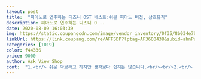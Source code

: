 ```yaml
---
layout: post 
title:  "피아노로 연주하는 디즈니 OST 베스트:쉬운 피아노 버전, 삼호뮤직" 
description: 피아노로 연주하는 디즈니 O ..
date: 2020-08-09 16:03:39 
img: https://static.coupangcdn.com/image/vendor_inventory/0f35/8b034e7bbc359dc3e30eeb012bbc087ec61b2619d48364374e1ad7e27d3f.jpg 
linkUrl: https://link.coupang.com/re/AFFSDP?lptag=AF3600438&subid=ahnPublicAsk&pageKey=34463269&itemId=128611834&vendorItemId=3266968338&traceid=V0-113-9b1ed07285f5d78a 
categories: [1019] 
color: f44336 
price: 9000 
author: Ask View Shop 
cont:  "1.<br/> 쉬운 악보라고 하지만 생각보다 쉽지는 않습니다.<br/><br/>2.<br/> 그래도 여러가지 곡이 수록되어 있어서 좋았습니다.<br/><br/>3.<br/> 디즈니 OST를 쉽게 피아노로 칠 수 있어서 좋았습니다.<br/><br/>4.<br/> 생각보다 커서 악보를 올려 놓기도 편합니다.<br/><br/>5.<br/> 피아노 악보를 쿠팡에서 살 수 있는 것도 좋습니다.<br/><br/>6.<br/> 악보는 구겨지지 않고 잘 배송되었습니다.<br/><br/>7.<br/> 앞으로도 몇가지 악보를 쿠팡에서 더 구매하고 싶은 생각이 있습니다.<br/><br/>ost가 정말 좋아서<br/>qr코드로 연주 영상을 볼 수 있어서<br/>그래도 저한테는 어렵네요 ㅎ<br/>도움이 되요.<br/><br/>디즈니 애니메이션 좋아하는데.<br/><br/>마니 어렵지 않은 악보.<br/> 다른 버젼도 구매하려거요<br/>매 악보마다 큐알코드 찍으면 연주 동영상도 볼수 있구<br/>쉬운 버젼으로 샀는데.<br/><br/>연습해서 멋지게 연주해보고 싶어요^^<br/>이책 진짜 젛네요.<br/><br/>중간중간 그림도 있구 이쁨<br/>피아노로 쳐보고 싶어서 구입했어요.<br/><br/>피아노를 잘 치지 못해서<br/>" 
---
```

